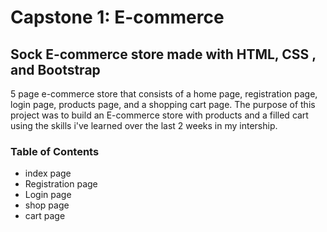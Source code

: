 # Capstone 1: E-commerce

## Sock E-commerce store made with HTML, CSS , and Bootstrap

5 page e-commerce store that consists of a home page, registration page, login page, products page, and a shopping cart page. The purpose of this project was to build an E-commerce store with products and a filled cart using the skills i've learned over the last 2 weeks in my intership. 

### Table of Contents

- index page
- Registration page
- Login page
- shop page
- cart page



